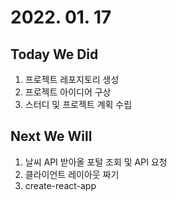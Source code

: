 # 2022. 01. 17

## Today We Did

1. 프로젝트 레포지토리 생성 
2. 프로젝트 아이디어 구상
3. 스터디 및 프로젝트 계획 수립

## Next We Will

1. 날씨 API 받아올 포털 조회 및 API 요청
2. 클라이언트 레이아웃 짜기
3. create-react-app